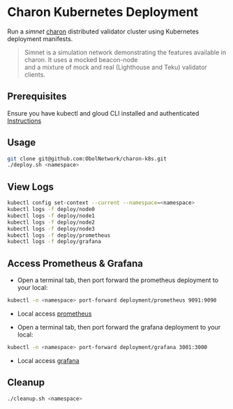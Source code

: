 # Charon Kubernetes Deployment

Run a *simnet* [charon](https://github.com/ObolNetwork/charon) distributed validator cluster using Kubernetes deployment manifests.

> Simnet is a simulation network demonstrating the features available in charon. It uses a mocked beacon-node  
> and a mixture of mock and real (Lighthouse and Teku) validator clients.

## Prerequisites
Ensure you have kubectl and gloud CLI installed and authenticated [Instructions](https://github.com/ObolNetwork/obol-infrastructure/tree/main/environments/development)

## Usage
```sh
git clone git@github.com:ObolNetwork/charon-k8s.git
./deploy.sh <namespace>
```

## View Logs
```sh
kubectl config set-context --current --namespace=<namespace>
kubectl logs -f deploy/node0
kubectl logs -f deploy/node1
kubectl logs -f deploy/node2
kubectl logs -f deploy/node3
kubectl logs -f deploy/prometheus
kubectl logs -f deploy/grafana
```

## Access Prometheus & Grafana
- Open a terminal tab, then port forward the prometheus deployment to your local:
```sh
kubectl -n <namespace> port-forward deployment/prometheus 9091:9090
```
- Local access [prometheus](http://localhost:9091)

- Open a terminal tab, then port forward the grafana deployment to your local:
```sh
kubectl -n <namespace> port-forward deployment/grafana 3001:3000
```
- Local access [grafana](http://localhost:3001)

## Cleanup
```sh
./cleanup.sh <namespace>
```
